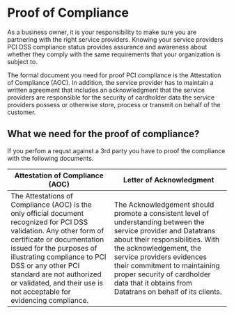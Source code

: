 # Proof of Compliance

As a business owner, it is your responsibility to make sure you are partnering with the right service providers. Knowing your service providers PCI DSS compliance status provides assurance and awareness about whether they comply with the same requirements that your organization is subject to.  

The formal document you need for proof PCI compliance is the Attestation of Compliance (AOC). In addition, the service provider has to maintain a written agreement that includes an acknowledgment that the service providers are responsible for the security of cardholder data the service providers possess or otherwise store, process or transmit on behalf of the customer.


## What we need for the proof of compliance?

If you perfom a requst against a 3rd party you have to proof the compliance with the following documents.

| Attestation of Compliance (AOC) | Letter of Acknowledgment |
| -- | -- |
| The Attestations of Compliance (AOC) is the only official document recognized for PCI DSS validation. Any other form of certificate or documentation issued for the purposes of illustrating compliance to PCI DSS or any other PCI standard are not authorized or validated, and their use is not acceptable for evidencing compliance.| The Acknowledgement should promote a consistent level of understanding between the service provider and Datatrans about their responsibilities. With the acknowledgement, the service providers evidences their commitment to maintaining proper security of cardholder data that it obtains from Datatrans on behalf of its clients.     |
 